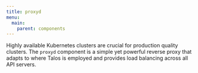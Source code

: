 ```yaml
---
title: proxyd
menu:
  main:
    parent: components
---
```


Highly available Kubernetes clusters are crucial for production quality clusters.
The `proxyd` component is a simple yet powerful reverse proxy that adapts to where Talos is employed and provides load balancing across all API servers.
